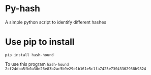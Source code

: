 # Py-hash
A simple python script to identify different hashes 

# Use pip to install 
```pip install hash-hound```

To use this program 
```hash-hound 2cf24dba5fb0a30e26e83b2ac5b9e29e1b161e5c1fa7425e73043362938b9824```
